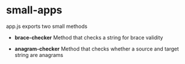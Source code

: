 small-apps
==========

app.js exports two small methods

- **brace-checker**
Method that checks a string for brace validity

- **anagram-checker**
Method that checks whether a source and target string are anagrams
